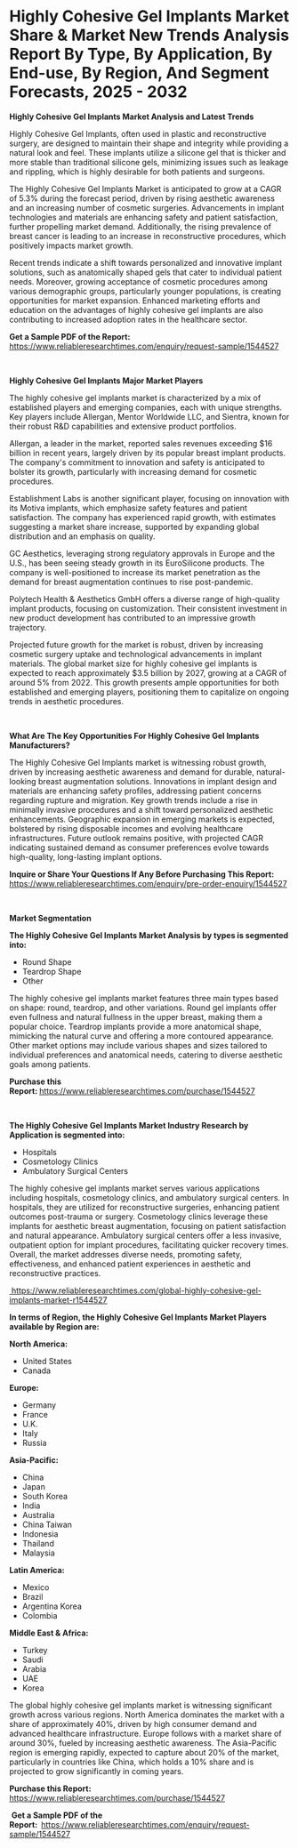 <p><h1>Highly Cohesive Gel Implants Market Share & Market New Trends Analysis Report By Type, By Application, By End-use, By Region, And Segment Forecasts, 2025 - 2032</h1></p><p><strong>Highly Cohesive Gel Implants Market Analysis and Latest Trends</strong></p>
<p><p>Highly Cohesive Gel Implants, often used in plastic and reconstructive surgery, are designed to maintain their shape and integrity while providing a natural look and feel. These implants utilize a silicone gel that is thicker and more stable than traditional silicone gels, minimizing issues such as leakage and rippling, which is highly desirable for both patients and surgeons.</p><p>The Highly Cohesive Gel Implants Market is anticipated to grow at a CAGR of 5.3% during the forecast period, driven by rising aesthetic awareness and an increasing number of cosmetic surgeries. Advancements in implant technologies and materials are enhancing safety and patient satisfaction, further propelling market demand. Additionally, the rising prevalence of breast cancer is leading to an increase in reconstructive procedures, which positively impacts market growth.</p><p>Recent trends indicate a shift towards personalized and innovative implant solutions, such as anatomically shaped gels that cater to individual patient needs. Moreover, growing acceptance of cosmetic procedures among various demographic groups, particularly younger populations, is creating opportunities for market expansion. Enhanced marketing efforts and education on the advantages of highly cohesive gel implants are also contributing to increased adoption rates in the healthcare sector.</p></p>
<p><strong>Get a Sample PDF of the Report:&nbsp;</strong> <a href="https://www.reliableresearchtimes.com/enquiry/request-sample/1544527?utm_campaign=3252&utm_medium=2&utm_source=Github&utm_content=ia&utm_term=13042025&utm_id=highly-cohesive-gel-implants">https://www.reliableresearchtimes.com/enquiry/request-sample/1544527</a></p>
<p>&nbsp;</p>
<p><strong>Highly Cohesive Gel Implants Major Market Players</strong></p>
<p><p>The highly cohesive gel implants market is characterized by a mix of established players and emerging companies, each with unique strengths. Key players include Allergan, Mentor Worldwide LLC, and Sientra, known for their robust R&D capabilities and extensive product portfolios.</p><p>Allergan, a leader in the market, reported sales revenues exceeding $16 billion in recent years, largely driven by its popular breast implant products. The company's commitment to innovation and safety is anticipated to bolster its growth, particularly with increasing demand for cosmetic procedures.</p><p>Establishment Labs is another significant player, focusing on innovation with its Motiva implants, which emphasize safety features and patient satisfaction. The company has experienced rapid growth, with estimates suggesting a market share increase, supported by expanding global distribution and an emphasis on quality.</p><p>GC Aesthetics, leveraging strong regulatory approvals in Europe and the U.S., has been seeing steady growth in its EuroSilicone products. The company is well-positioned to increase its market penetration as the demand for breast augmentation continues to rise post-pandemic.</p><p>Polytech Health & Aesthetics GmbH offers a diverse range of high-quality implant products, focusing on customization. Their consistent investment in new product development has contributed to an impressive growth trajectory.</p><p>Projected future growth for the market is robust, driven by increasing cosmetic surgery uptake and technological advancements in implant materials. The global market size for highly cohesive gel implants is expected to reach approximately $3.5 billion by 2027, growing at a CAGR of around 5% from 2022. This growth presents ample opportunities for both established and emerging players, positioning them to capitalize on ongoing trends in aesthetic procedures.</p></p>
<p>&nbsp;</p>
<p><strong>What Are The Key Opportunities For Highly Cohesive Gel Implants Manufacturers?</strong></p>
<p><p>The Highly Cohesive Gel Implants market is witnessing robust growth, driven by increasing aesthetic awareness and demand for durable, natural-looking breast augmentation solutions. Innovations in implant design and materials are enhancing safety profiles, addressing patient concerns regarding rupture and migration. Key growth trends include a rise in minimally invasive procedures and a shift toward personalized aesthetic enhancements. Geographic expansion in emerging markets is expected, bolstered by rising disposable incomes and evolving healthcare infrastructures. Future outlook remains positive, with projected CAGR indicating sustained demand as consumer preferences evolve towards high-quality, long-lasting implant options.</p></p>
<p><strong>Inquire or Share Your Questions If Any Before Purchasing This Report:</strong> <a href="https://www.reliableresearchtimes.com/enquiry/pre-order-enquiry/1544527?utm_campaign=3252&utm_medium=2&utm_source=Github&utm_content=ia&utm_term=13042025&utm_id=highly-cohesive-gel-implants">https://www.reliableresearchtimes.com/enquiry/pre-order-enquiry/1544527</a></p>
<p>&nbsp;</p>
<p><strong>Market Segmentation</strong></p>
<p><strong>The Highly Cohesive Gel Implants Market Analysis by types is segmented into:</strong></p>
<p><ul><li>Round Shape</li><li>Teardrop Shape</li><li>Other</li></ul></p>
<p><p>The highly cohesive gel implants market features three main types based on shape: round, teardrop, and other variations. Round gel implants offer even fullness and natural fullness in the upper breast, making them a popular choice. Teardrop implants provide a more anatomical shape, mimicking the natural curve and offering a more contoured appearance. Other market options may include various shapes and sizes tailored to individual preferences and anatomical needs, catering to diverse aesthetic goals among patients.</p></p>
<p><strong>Purchase this Report:&nbsp;</strong><a href="https://www.reliableresearchtimes.com/purchase/1544527?utm_campaign=3252&utm_medium=2&utm_source=Github&utm_content=ia&utm_term=13042025&utm_id=highly-cohesive-gel-implants">https://www.reliableresearchtimes.com/purchase/1544527</a></p>
<p>&nbsp;</p>
<p><strong>The Highly Cohesive Gel Implants Market Industry Research by Application is segmented into:</strong></p>
<p><ul><li>Hospitals</li><li>Cosmetology Clinics</li><li>Ambulatory Surgical Centers</li></ul></p>
<p><p>The highly cohesive gel implants market serves various applications including hospitals, cosmetology clinics, and ambulatory surgical centers. In hospitals, they are utilized for reconstructive surgeries, enhancing patient outcomes post-trauma or surgery. Cosmetology clinics leverage these implants for aesthetic breast augmentation, focusing on patient satisfaction and natural appearance. Ambulatory surgical centers offer a less invasive, outpatient option for implant procedures, facilitating quicker recovery times. Overall, the market addresses diverse needs, promoting safety, effectiveness, and enhanced patient experiences in aesthetic and reconstructive practices.</p></p>
<p><a href="https://www.reliableresearchtimes.com/global-highly-cohesive-gel-implants-market-r1544527?utm_campaign=3252&utm_medium=2&utm_source=Github&utm_content=ia&utm_term=13042025&utm_id=highly-cohesive-gel-implants">&nbsp;https://www.reliableresearchtimes.com/global-highly-cohesive-gel-implants-market-r1544527</a></p>
<p><strong>In terms of Region, the Highly Cohesive Gel Implants Market Players available by Region are:</strong></p>
<p>
    <p> <strong> North America: </strong>
        <ul>
            <li>United States</li>
            <li>Canada</li>
        </ul>
        </p> 
    <p> <strong> Europe: </strong>
        <ul>
            <li>Germany</li>
            <li>France</li>
            <li>U.K.</li>
            <li>Italy</li>
            <li>Russia</li>
        </ul>
        </p> 
    <p> <strong> Asia-Pacific: </strong>
        <ul>
            <li>China</li>
            <li>Japan</li>
            <li>South Korea</li>
            <li>India</li>
            <li>Australia</li>
            <li>China Taiwan</li>
            <li>Indonesia</li>
            <li>Thailand</li>
            <li>Malaysia</li>
        </ul>
        </p> 
    <p> <strong> Latin America: </strong>
        <ul>
            <li>Mexico</li>
            <li>Brazil</li>
            <li>Argentina Korea</li>
            <li>Colombia</li>
        </ul>
        </p> 
    <p> <strong> Middle East & Africa: </strong>
        <ul>
            <li>Turkey</li>
            <li>Saudi</li>
            <li>Arabia</li>
            <li>UAE</li>
            <li>Korea</li>
        </ul>
    </p>
    </p>
<p><p>The global highly cohesive gel implants market is witnessing significant growth across various regions. North America dominates the market with a share of approximately 40%, driven by high consumer demand and advanced healthcare infrastructure. Europe follows with a market share of around 30%, fueled by increasing aesthetic awareness. The Asia-Pacific region is emerging rapidly, expected to capture about 20% of the market, particularly in countries like China, which holds a 10% share and is projected to grow significantly in coming years.</p></p>
<p><strong>Purchase this Report: </strong><a href="https://www.reliableresearchtimes.com/purchase/1544527?utm_campaign=3252&utm_medium=2&utm_source=Github&utm_content=ia&utm_term=13042025&utm_id=highly-cohesive-gel-implants">https://www.reliableresearchtimes.com/purchase/1544527</a></p>
<p>&nbsp;<strong>Get a Sample PDF of the Report:&nbsp;&nbsp;</strong><a href="https://www.reliableresearchtimes.com/enquiry/request-sample/1544527?utm_campaign=3252&utm_medium=2&utm_source=Github&utm_content=ia&utm_term=13042025&utm_id=highly-cohesive-gel-implants">https://www.reliableresearchtimes.com/enquiry/request-sample/1544527</a></p>
<p><strong></strong></p>
<p><p></p><p></p><p></p></p>